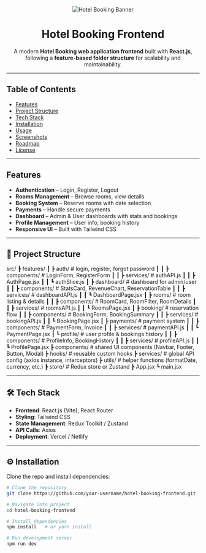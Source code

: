 <p align="center">
  <img src="https://via.placeholder.com/900x200?text=Hotel+Booking+Frontend" alt="Hotel Booking Banner"/>
</p>

<h1 align="center"> Hotel Booking Frontend</h1>
<p align="center">
  A modern <b>Hotel Booking web application frontend</b> built with <b>React.js</b>, 
  following a <b>feature-based folder structure</b> for scalability and maintainability.
</p>

---

##  Table of Contents
- [ Features](#-features)
- [Project Structure](#-project-structure)
- [Tech Stack](#️-tech-stack)
- [Installation](#️-installation)
- [ Usage](#-usage)
- [Screenshots](#-screenshots)
- [Roadmap](#-roadmap)
- [License](#-license)

---

##  Features
-  **Authentication** – Login, Register, Logout  
-  **Rooms Management** – Browse rooms, view details  
-  **Booking System** – Reserve rooms with date selection  
-  **Payments** – Handle secure payments  
-  **Dashboard** – Admin & User dashboards with stats and bookings  
-  **Profile Management** – User info, booking history  
-  **Responsive UI** – Built with Tailwind CSS  

---

## 📂 Project Structure

src/
 ┣ features/
 ┃ ┣ auth/                # login, register, forgot password
 ┃ ┃ ┣ components/        # LoginForm, RegisterForm
 ┃ ┃ ┣ services/          # authAPI.js
 ┃ ┃ ┣ AuthPage.jsx
 ┃ ┃ ┗ authSlice.js
 ┃ ┣ dashboard/           # dashboard for admin/user
 ┃ ┃ ┣ components/        # StatsCard, RevenueChart, ReservationTable
 ┃ ┃ ┣ services/          # dashboardAPI.js
 ┃ ┃ ┗ DashboardPage.jsx
 ┃ ┣ rooms/               # room listing & details
 ┃ ┃ ┣ components/        # RoomCard, RoomFilter, RoomDetails
 ┃ ┃ ┣ services/          # roomsAPI.js
 ┃ ┃ ┗ RoomsPage.jsx
 ┃ ┣ booking/             # reservation flow
 ┃ ┃ ┣ components/        # BookingForm, BookingSummary
 ┃ ┃ ┣ services/          # bookingAPI.js
 ┃ ┃ ┗ BookingPage.jsx
 ┃ ┣ payments/            # payment system
 ┃ ┃ ┣ components/        # PaymentForm, Invoice
 ┃ ┃ ┣ services/          # paymentAPI.js
 ┃ ┃ ┗ PaymentPage.jsx
 ┃ ┗ profile/             # user profile & bookings history
 ┃ ┃ ┣ components/        # ProfileInfo, BookingHistory
 ┃ ┃ ┣ services/          # profileAPI.js
 ┃ ┃ ┗ ProfilePage.jsx
 ┣ components/             # shared UI components (Navbar, Footer, Button, Modal)
 ┣ hooks/                  # reusable custom hooks
 ┣ services/               # global API config (axios instance, interceptors)
 ┣ utils/                  # helper functions (formatDate, currency, etc.)
 ┣ store/                  # Redux store or Zustand
 ┣ App.jsx
 ┗ main.jsx


---

## 🛠️ Tech Stack
- **Frontend**: React.js (Vite), React Router  
- **Styling**: Tailwind CSS  
- **State Management**: Redux Toolkit / Zustand  
- **API Calls**: Axios  
- **Deployment**: Vercel / Netlify  

---

## ⚙️ Installation
Clone the repo and install dependencies:

```bash
# Clone the repository
git clone https://github.com/your-username/hotel-booking-frontend.git

# Navigate into project
cd hotel-booking-frontend

# Install dependencies
npm install   # or yarn install

# Run development server
npm run dev
